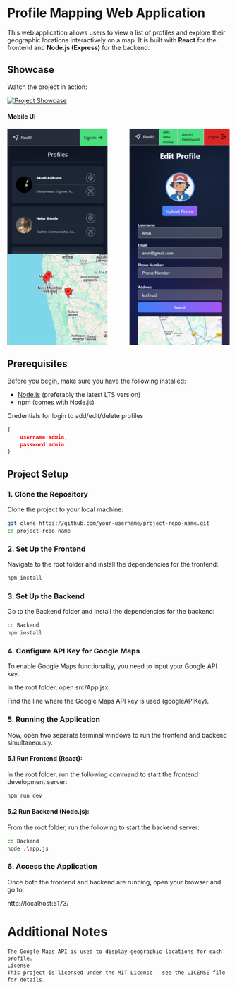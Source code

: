 # Profile Mapping Web Application

This web application allows users to view a list of profiles and explore their geographic locations interactively on a map. It is built with **React** for the frontend and **Node.js (Express)** for the backend.

## Showcase

Watch the project in action:

[![Project Showcase](https://img.youtube.com/vi/MIIh4ow-ufI/maxresdefault.jpg)](https://youtu.be/MIIh4ow-ufI)

#### Mobile UI

<div style="display: flex; justify-content: space-between;">
  <img src="./public/mobile_UI1.png" alt="Mobile UI 1" width="45%" />
  <img src="./public/mobile_UI2.png" alt="Mobile UI 2" width="45%" />
</div>

## Prerequisites

Before you begin, make sure you have the following installed:

- [Node.js](https://nodejs.org/) (preferably the latest LTS version)
- npm (comes with Node.js)

Credentials for login to add/edit/delete profiles

```json
{
    username:admin,
    password:admin
}
```

## Project Setup

### 1. Clone the Repository

Clone the project to your local machine:

```bash
git clone https://github.com/your-username/project-repo-name.git
cd project-repo-name
```

### 2. Set Up the Frontend

Navigate to the root folder and install the dependencies for the frontend:

```bash
npm install
```

### 3. Set Up the Backend

Go to the Backend folder and install the dependencies for the backend:

```bash
cd Backend
npm install
```

### 4. Configure API Key for Google Maps

To enable Google Maps functionality, you need to input your Google API key.

In the root folder, open src/App.jsx.

Find the line where the Google Maps API key is used (googleAPIKey).

### 5. Running the Application

Now, open two separate terminal windows to run the frontend and backend simultaneously.

#### 5.1 Run Frontend (React):

In the root folder, run the following command to start the frontend development server:

```bash
npm run dev
```

#### 5.2 Run Backend (Node.js):

From the root folder, run the following to start the backend server:

```bash
cd Backend
node .\app.js
```

### 6. Access the Application

Once both the frontend and backend are running, open your browser and go to:

http://localhost:5173/

# Additional Notes

```The backend uses JWT for authentication.
The Google Maps API is used to display geographic locations for each profile.
License
This project is licensed under the MIT License - see the LICENSE file for details.
```
